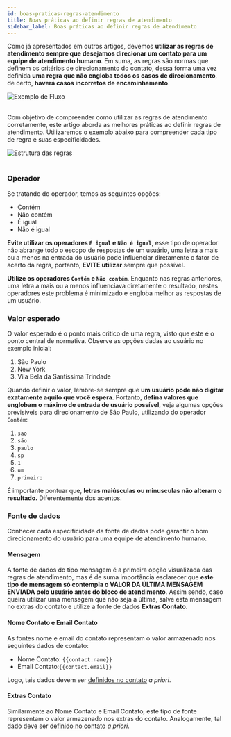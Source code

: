 ```yaml
---
id: boas-praticas-regras-atendimento
title: Boas práticas ao definir regras de atendimento
sidebar_label: Boas práticas ao definir regras de atendimento
---
```


Como já apresentados em outros artigos, devemos **utilizar as regras de atendimento sempre que desejamos direcionar um contato para um equipe de atendimento humano**. Em suma, as regras são normas que definem os critérios de direcionamento do contato, dessa forma uma vez definida **uma regra que não engloba todos os casos de direcionamento**, de certo, **haverá casos incorretos de encaminhamento**. 

![Exemplo de Fluxo](/img/helpdesk/boas-praticas-regras-atendimento-1.png)<br><br>

Com objetivo de compreender como utilizar as regras de atendimento corretamente, este artigo aborda as melhores práticas ao definir regras de atendimento. Utilizaremos o exemplo abaixo para compreender cada tipo de regra e suas especificidades. 

![Estrutura das regras](/img/helpdesk/boas-praticas-regras-atendimento-2.png)<br><br>
### Operador

Se tratando do operador, temos as seguintes opções: 

* Contém
* Não contém
* É igual
* Não é igual

**Evite utilizar os operadores `É igual` e `Não é igual`**, esse tipo de operador não abrange todo o escopo de respostas de um usuário, uma letra a mais ou a menos na entrada do usuário pode influenciar diretamente o fator de acerto da regra, portanto, **EVITE utilizar** sempre que possível. 

**Utilize os operadores `Contém` e `Não contém`**. Enquanto nas regras anteriores, uma letra a mais ou a menos influenciava diretamente o resultado, nestes operadores este problema é minimizado e engloba melhor as respostas de um usuário.

### Valor esperado

O valor esperado é o ponto mais critico de uma regra, visto que este é o ponto central de normativa. Observe as opções dadas ao usuário no exemplo inicial: 

1. São Paulo
2. New York
3. Vila Bela da Santíssima Trindade

Quando definir o valor, lembre-se sempre que **um usuário pode não digitar exatamente aquilo que você espera**. Portanto, **defina valores que englobam o máximo de entrada de usuário possível**, veja algumas opções previsíveis para direcionamento de São Paulo, utilizando do operador `Contém`:

1. `sao`
2. `são`
3. `paulo`
4. `sp`
5. `1`
6. `um`
7. `primeiro`

É importante pontuar que, **letras maiúsculas ou minusculas não alteram o resultado.** Diferentemente dos acentos.


### Fonte de dados

Conhecer cada especificidade da fonte de dados pode garantir o bom direcionamento do usuário para uma equipe de atendimento humano.

#### Mensagem 

A fonte de dados do tipo mensagem é a primeira opção visualizada das regras de atendimento, mas é de suma importância esclarecer que **este tipo de mensagem só contempla o VALOR DA ÚLTIMA MENSAGEM ENVIADA pelo usuário antes do bloco de atendimento**.
 Assim sendo, caso queira utilizar uma mensagem que não seja a última, salve esta mensagem no extras do contato e utilize a fonte de dados **Extras Contato**.

#### Nome Contato e Email Contato

As fontes nome e email do contato representam o valor armazenado nos seguintes dados de contato: 

* Nome Contato: `{{contact.name}}`
* Email Contato:`{{contact.email}}`
  
Logo, tais dados devem ser [definidos no contato](/docs/builder/salvando-informacoes-de-um-usuário) *a priori*.

#### Extras Contato

Similarmente ao Nome Contato e Email Contato, este tipo de fonte representam o valor armazenado nos extras do contato. Analogamente, tal dado deve ser [definido no contato](/docs/builder/salvando-informacoes-de-um-usuário) *a priori*.

